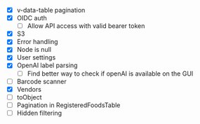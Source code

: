 - [x] v-data-table pagination
- [x] OIDC auth
  - [ ] Allow API access with valid bearer token
- [x] S3
- [x] Error handling
- [x] Node is null
- [x] User settings
- [x] OpenAI label parsing
  - [ ] Find better way to check if openAI is available on the GUI
- [ ] Barcode scanner
- [x] Vendors
- [ ] toObject
- [ ] Pagination in RegisteredFoodsTable
- [ ] Hidden filtering
